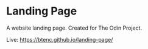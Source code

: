  # Landing Page
 A website landing page. Created for The Odin Project.

 Live: https://btenc.github.io/landing-page/
